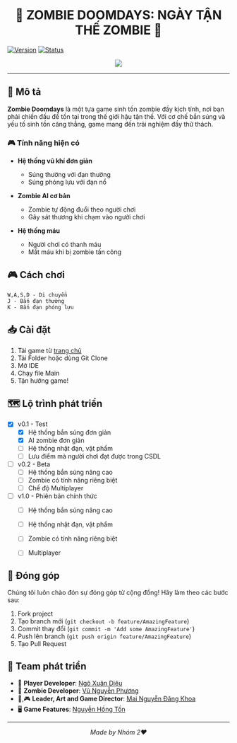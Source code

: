 <h1 align= "center"> 🧟 ZOMBIE DOOMDAYS: NGÀY TẬN THẾ ZOMBIE 🧟 </h1>

[![Version](https://img.shields.io/badge/version-0.1-blue.svg)](https://github.com/yourusername/zombie-survival)
[![Status](https://img.shields.io/badge/status-in%20development-green.svg)](https://github.com/yourusername/zombie-survival)

<div align="center">
<img src="https://static1.thegamerimages.com/wordpress/wp-content/uploads/2024/02/the-walking-dead-season-2-sarah-clementine.jpg"/>
</div>

---

## 📝 Mô tả

**Zombie Doomdays** là một tựa game sinh tồn zombie đầy kịch tính, nơi bạn phải chiến đấu để tồn tại trong thế giới hậu tận thế. Với cơ chế bắn súng và yếu tố sinh tồn căng thẳng, game mang đến trải nghiệm đầy thử thách.

### 🎮 Tính năng hiện có

- **Hệ thống vũ khí đơn giản**
  - Súng thường với đạn thường
  - Súng phóng lựu với đạn nổ

- **Zombie AI cơ bản**
  - Zombie tự động đuổi theo người chơi
  - Gây sát thương khi chạm vào người chơi

- **Hệ thống máu**
  - Người chơi có thanh máu
  - Mất máu khi bị zombie tấn công

## 🎮 Cách chơi

```plaintext
W,A,S,D - Di chuyển
J - Bắn đạn thường
K - Bắn đạn phóng lựu
```

## 📥 Cài đặt

1. Tải game từ [trang chủ](https://github.com/vuphuong1794/Zombie_DoomDays)
2. Tải Folder hoặc dùng Git Clone
3. Mở IDE
4. Chạy file Main
5. Tận hưởng game!

## 🗺️ Lộ trình phát triển

- [x] v0.1 - Test
  - [x] Hệ thống bắn súng đơn giản
  - [x] AI zombie đơn giản
  - [ ] Hệ thống nhặt đạn, vật phẩm
  - [ ] Lưu điểm mà người chơi đạt được trong CSDL

- [ ] v0.2 - Beta
  - [ ] Hệ thống bắn súng nâng cao
  - [ ] Zombie có tính năng riêng biệt
  - [ ] Chế độ Multiplayer

- [ ] v1.0 - Phiên bản chính thức
  - [ ] Hệ thống bắn súng nâng cao
  - [ ] Hệ thống nhặt đạn, vật phẩm
  - [ ] Zombie có tính năng riêng biệt
  - [ ] Multiplayer


## 🤝 Đóng góp

Chúng tôi luôn chào đón sự đóng góp từ cộng đồng! Hãy làm theo các bước sau:

1. Fork project
2. Tạo branch mới (`git checkout -b feature/AmazingFeature`)
3. Commit thay đổi (`git commit -m 'Add some AmazingFeature'`)
4. Push lên branch (`git push origin feature/AmazingFeature`)
5. Tạo Pull Request

## 👥 Team phát triển

- 🤺 **Player Developer**: [Ngô Xuân Diệu](https://github.com/Yuno04)
- 🧟 **Zombie Developer**: [Vũ Nguyễn Phương](https://github.com/vuphuong1794)
- 🎨,🎮 **Leader, Art and Game Director**: [Mai Nguyễn Đăng Khoa](https://github.com/MaiKhoa0101)
- 🖥️ **Game Features**: [Nguyễn Hồng Tồn](https://github.com/PolyEtilen1909)

---

<div align="center">

*Made by Nhóm 2❤️*

</div>
